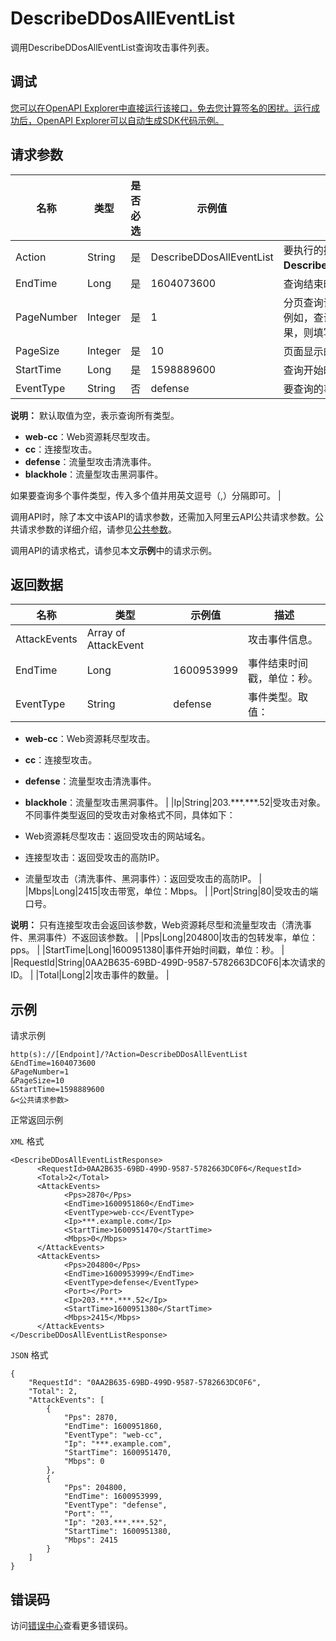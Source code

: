 # DescribeDDosAllEventList

调用DescribeDDosAllEventList查询攻击事件列表。

## 调试

[您可以在OpenAPI Explorer中直接运行该接口，免去您计算签名的困扰。运行成功后，OpenAPI Explorer可以自动生成SDK代码示例。](https://api.aliyun.com/#product=ddoscoo&api=DescribeDDosAllEventList&type=RPC&version=2020-01-01)

## 请求参数

|名称|类型|是否必选|示例值|描述|
|--|--|----|---|--|
|Action|String|是|DescribeDDosAllEventList|要执行的操作。取值：**DescribeDDosAllEventList**。 |
|EndTime|Long|是|1604073600|查询结束时间戳，单位：秒。 |
|PageNumber|Integer|是|1|分页查询请求时返回的页码。例如，查询第一页的返回结果，则填写**1**。 |
|PageSize|Integer|是|10|页面显示的记录数量。 |
|StartTime|Long|是|1598889600|查询开始时间戳，单位：秒。 |
|EventType|String|否|defense|要查询的事件类型。取值：

 **说明：** 默认取值为空，表示查询所有类型。

 -   **web-cc**：Web资源耗尽型攻击。
-   **cc**：连接型攻击。
-   **defense**：流量型攻击清洗事件。
-   **blackhole**：流量型攻击黑洞事件。

 如果要查询多个事件类型，传入多个值并用英文逗号（,）分隔即可。 |

调用API时，除了本文中该API的请求参数，还需加入阿里云API公共请求参数。公共请求参数的详细介绍，请参见[公共参数](~~157269~~)。

调用API的请求格式，请参见本文**示例**中的请求示例。

## 返回数据

|名称|类型|示例值|描述|
|--|--|---|--|
|AttackEvents|Array of AttackEvent| |攻击事件信息。 |
|EndTime|Long|1600953999|事件结束时间戳，单位：秒。 |
|EventType|String|defense|事件类型。取值：

 -   **web-cc**：Web资源耗尽型攻击。
-   **cc**：连接型攻击。
-   **defense**：流量型攻击清洗事件。
-   **blackhole**：流量型攻击黑洞事件。 |
|Ip|String|203.\*\*\*.\*\*\*.52|受攻击对象。不同事件类型返回的受攻击对象格式不同，具体如下：

 -   Web资源耗尽型攻击：返回受攻击的网站域名。
-   连接型攻击：返回受攻击的高防IP。
-   流量型攻击（清洗事件、黑洞事件）：返回受攻击的高防IP。 |
|Mbps|Long|2415|攻击带宽，单位：Mbps。 |
|Port|String|80|受攻击的端口号。

 **说明：** 只有连接型攻击会返回该参数，Web资源耗尽型和流量型攻击（清洗事件、黑洞事件）不返回该参数。 |
|Pps|Long|204800|攻击的包转发率，单位：pps。 |
|StartTime|Long|1600951380|事件开始时间戳，单位：秒。 |
|RequestId|String|0AA2B635-69BD-499D-9587-5782663DC0F6|本次请求的ID。 |
|Total|Long|2|攻击事件的数量。 |

## 示例

请求示例

```
http(s)://[Endpoint]/?Action=DescribeDDosAllEventList
&EndTime=1604073600
&PageNumber=1
&PageSize=10
&StartTime=1598889600
&<公共请求参数>
```

正常返回示例

`XML` 格式

```
<DescribeDDosAllEventListResponse>
	  <RequestId>0AA2B635-69BD-499D-9587-5782663DC0F6</RequestId>
	  <Total>2</Total>
	  <AttackEvents>
		    <Pps>2870</Pps>
		    <EndTime>1600951860</EndTime>
		    <EventType>web-cc</EventType>
		    <Ip>***.example.com</Ip>
		    <StartTime>1600951470</StartTime>
		    <Mbps>0</Mbps>
	  </AttackEvents>
	  <AttackEvents>
		    <Pps>204800</Pps>
		    <EndTime>1600953999</EndTime>
		    <EventType>defense</EventType>
		    <Port></Port>
		    <Ip>203.***.***.52</Ip>
		    <StartTime>1600951380</StartTime>
		    <Mbps>2415</Mbps>
	  </AttackEvents>
</DescribeDDosAllEventListResponse>
```

`JSON` 格式

```
{
	"RequestId": "0AA2B635-69BD-499D-9587-5782663DC0F6",
	"Total": 2,
	"AttackEvents": [
		{
			"Pps": 2870,
			"EndTime": 1600951860,
			"EventType": "web-cc",
			"Ip": "***.example.com",
			"StartTime": 1600951470,
			"Mbps": 0
		},
		{
			"Pps": 204800,
			"EndTime": 1600953999,
			"EventType": "defense",
			"Port": "",
			"Ip": "203.***.***.52",
			"StartTime": 1600951380,
			"Mbps": 2415
		}
	]
}
```

## 错误码

访问[错误中心](https://error-center.aliyun.com/status/product/ddoscoo)查看更多错误码。

